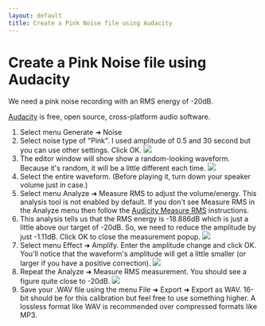 ```yaml
---
layout: default
title: Create a Pink Noise file using Audacity
---
```


# Create a Pink Noise file using Audacity

We need a pink noise recording with an RMS energy of -20dB.

[Audacity](https://www.audacityteam.org/) is free, open source, cross-platform audio software.

1. Select menu Generate ➜ Noise
1. Select noise type of "Pink". I used amplitude of 0.5 and 30 second but you can use other settings. Click OK.
![](images/audacity-pink-noise.png)
1. The editor window will show show a random-looking waveform. Because it's random, it will be a little different each time.
![](images/pink-noise-signal.png)
1. Select the entire waveform. (Before playing it, turn down your speaker volume just in case.)
1. Select menu Analyze ➜ Measure RMS to adjust the volume/energy. This analysis tool is not enabled by default. If you don't see Measure RMS in the Analyze menu then follow the [Audicity Measure RMS](https://manual.audacityteam.org/man/measure_rms.html) instructions.
1. This analysis tells us that the RMS energy is -18.886dB which is just a little above our target of -20dB. So, we need to reduce the amplitude by just -1.11dB. Click OK to close the measurement popup.
![](images/rms-energy-initial.png)
1. Select menu Effect ➜ Amplify. Enter the amplitude change and click OK. You'll notice that the waveform's amplitude will get a little smaller (or larger if you have a positive correction).
![](images/effect-amplify.png)
1. Repeat the Analyze ➜ Measure RMS measurement. You should see a figure quite close to -20dB.
![](images/rms-energy-calibrated.png)
1. Save your .WAV file using the menu File ➜ Export ➜ Export as WAV.  16-bit should be for this calibration but feel free to use something higher. A lossless format like WAV is recommended over compressed formats like MP3.
